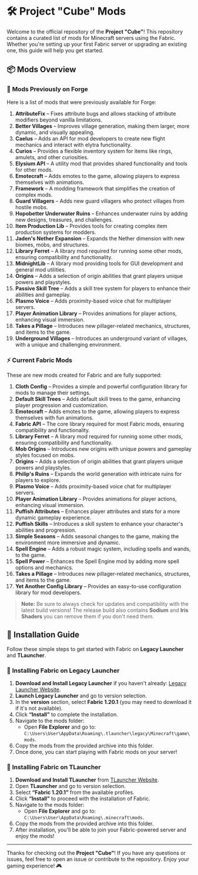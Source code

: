 # 🛠️ Project "Cube" Mods

Welcome to the official repository of the **Project "Cube"**! This repository contains a curated list of mods for Minecraft servers using the Fabric. Whether you're setting up your first Fabric server or upgrading an existing one, this guide will help you get started.

## 📦 Mods Overview

### 🔄 **Mods Previously on Forge**

Here is a list of mods that were previously available for Forge:

1. **AttributeFix** – Fixes attribute bugs and allows stacking of attribute modifiers beyond vanilla limitations.
2. **Better Villages** – Improves village generation, making them larger, more dynamic, and visually appealing.
3. **Caelus** – Adds an API for mod developers to create new flight mechanics and interact with elytra functionality.
4. **Curios** – Provides a flexible inventory system for items like rings, amulets, and other curiosities.
5. **Elysium API** – A utility mod that provides shared functionality and tools for other mods.
6. **Emotecraft** – Adds emotes to the game, allowing players to express themselves with animations.
7. **Framework** – A modding framework that simplifies the creation of complex mods.
8. **Guard Villagers** – Adds new guard villagers who protect villages from hostile mobs.
9. **Hopobetter Underwater Ruins** – Enhances underwater ruins by adding new designs, treasures, and challenges.
10. **Item Production Lib** – Provides tools for creating complex item production systems for modders.
11. **Jaden's Nether Expansion** – Expands the Nether dimension with new biomes, mobs, and structures.
12. **Library Ferret** – A library mod required for running some other mods, ensuring compatibility and functionality.
13. **MidnightLib** – A library mod providing tools for GUI development and general mod utilities.
14. **Origins** – Adds a selection of origin abilities that grant players unique powers and playstyles.
15. **Passive Skill Tree** – Adds a skill tree system for players to enhance their abilities and gameplay.
16. **Plasmo Voice** – Adds proximity-based voice chat for multiplayer servers.
17. **Player Animation Library** – Provides animations for player actions, enhancing visual immersion.
18. **Takes a Pillage** – Introduces new pillager-related mechanics, structures, and items to the game.
19. **Underground Villages** – Introduces an underground variant of villages, with a unique and challenging environment.

### ⚡ **Current Fabric Mods**

These are new mods created for Fabric and are fully supported:

1. **Cloth Config** – Provides a simple and powerful configuration library for mods to manage their settings.  
2. **Default Skill Trees** – Adds default skill trees to the game, enhancing player progression and customization.  
3. **Emotecraft** – Adds emotes to the game, allowing players to express themselves with fun animations.  
4. **Fabric API** – The core library required for most Fabric mods, ensuring compatibility and functionality.  
5. **Library Ferret** – A library mod required for running some other mods, ensuring compatibility and functionality.  
6. **Mob Origins** – Introduces new origins with unique powers and gameplay styles focused on mobs.  
7. **Origins** – Adds a selection of origin abilities that grant players unique powers and playstyles.  
8. **Philip's Ruins** – Expands the world generation with intricate ruins for players to explore.  
9. **Plasmo Voice** – Adds proximity-based voice chat for multiplayer servers.  
10. **Player Animation Library** – Provides animations for player actions, enhancing visual immersion.  
11. **Puffish Attributes** – Enhances player attributes and stats for a more dynamic gameplay experience.  
12. **Puffish Skills** – Introduces a skill system to enhance your character's abilities and progression.  
13. **Simple Seasons** – Adds seasonal changes to the game, making the environment more immersive and dynamic.  
14. **Spell Engine** – Adds a robust magic system, including spells and wands, to the game.  
15. **Spell Power** – Enhances the Spell Engine mod by adding more spell options and mechanics.  
16. **Takes a Pillage** – Introduces new pillager-related mechanics, structures, and items to the game.  
17. **Yet Another Config Library** – Provides an easy-to-use configuration library for mod developers.  

> **Note:** Be sure to always check for updates and compatibility with the latest build versions!
> The release build also contains **Sodium** and **Iris Shaders** you can remove them if you don't need them.

## 🔧 Installation Guide

Follow these simple steps to get started with Fabric on **Legacy Launcher** and **TLauncher**.

### 📝 **Installing Fabric on  Legacy Launcher**

1. **Download and Install Legacy Launcher** if you haven't already: [Legacy Launcher Website](https://llaun.ch/ru).
2. **Launch Legacy Launcher** and go to version selection.
4. In the **version** section, select **Fabric 1.20.1** (you may need to download it if it's not available).
5. Click **“Install”** to complete the installation.
6. Navigate to the mods folder:  
   - Open **File Explorer** and go to: `C:\Users\User\AppData\Roaming\.tlauncher\legacy\Minecraft\game\mods`.  
7. Copy the mods from the provided archive into this folder.
8. Once done, you can start playing with Fabric mods on your server!

### 📝 **Installing Fabric on TLauncher**

1. **Download and Install TLauncher** from [TLauncher Website](https://tlauncher.org).
2. Open **TLauncher** and go to version selection.
3. Select **“Fabric 1.20.1”** from the available profiles.
4. Click **“Install”** to proceed with the installation of Fabric.
5. Navigate to the mods folder:  
   - Open **File Explorer** and go to: `C:\Users\User\AppData\Roaming\.minecraft\mods`.  
6. Copy the mods from the provided archive into this folder.
7. After installation, you'll be able to join your Fabric-powered server and enjoy the mods!

---

Thanks for checking out the **Project "Cube"**! If you have any questions or issues, feel free to open an issue or contribute to the repository. Enjoy your gaming experience! 🎮
